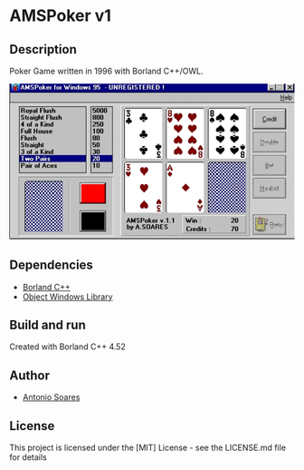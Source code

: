 # AMSPoker v1

## Description

Poker Game written in 1996 with Borland C++/OWL.

![](poker.jpg)

## Dependencies

* [Borland C++](https://en.wikipedia.org/wiki/Borland_C%2B%2B)
* [Object Windows Library](https://en.wikipedia.org/wiki/Object_Windows_Library)


## Build and run

Created with Borland C++ 4.52

## Author

* [Antonio Soares](https://github.com/ccie18473)

## License

This project is licensed under the [MIT] License - see the LICENSE.md file for details

